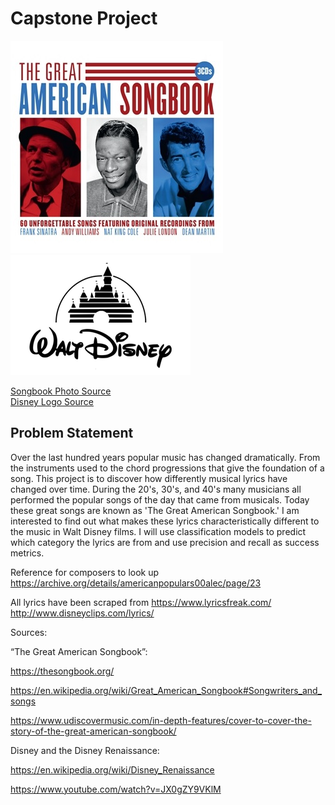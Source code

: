 # Capstone Project
![](images/TheGreatAmericanSongbook_Pack1.jpg) ![](images/Walt-Disney-logo.png)

[Songbook Photo Source](https://www.demonmusicgroup.co.uk/catalogue/releases/the-great-american-songbook/) 
<br>[Disney Logo Source](https://1000logos.net/walt-disney-logo/)
## Problem Statement

Over the last hundred years popular music has changed dramatically. From the instruments used to the chord progressions that give the foundation of a song. This project is to discover how differently musical lyrics have changed over time. During the 20's, 30's, and 40's many musicians all performed the popular songs of the day that came from musicals. Today these great songs are known as 'The Great American Songbook.' I am interested to find out what makes these lyrics characteristically different to the music in Walt Disney films. I will use classification models to predict which category the lyrics are from and use precision and recall as success metrics. 

Reference for composers to look up https://archive.org/details/americanpopulars00alec/page/23

All lyrics have been scraped from 
https://www.lyricsfreak.com/
http://www.disneyclips.com/lyrics/

Sources:

“The Great American Songbook”:

https://thesongbook.org/

https://en.wikipedia.org/wiki/Great_American_Songbook#Songwriters_and_songs

https://www.udiscovermusic.com/in-depth-features/cover-to-cover-the-story-of-the-great-american-songbook/

Disney and the Disney Renaissance:

https://en.wikipedia.org/wiki/Disney_Renaissance

https://www.youtube.com/watch?v=JX0gZY9VKlM
